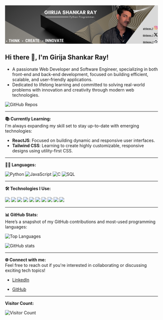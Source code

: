 ![banner](https://github.com/Girijaray07/Girijaray07/blob/main/Github%20Background.png)

## Hi there 👋, I'm Girija Shankar Ray!
- A passionate Web Developer and Software Engineer, specializing in both front-end and back-end development, focused on building efficient, scalable, and user-friendly applications.
- Dedicated to lifelong learning and committed to solving real-world problems with innovation and creativity through modern web technologies.

![GitHub Repos](https://img.shields.io/badge/Repos-7-bluek?style=flat-square)

---

**📚 Currently Learning:**  
I'm always expanding my skill set to stay up-to-date with emerging technologies:  
- **ReactJS**: Focused on building dynamic and responsive user interfaces.  
- **Tailwind CSS**: Learning to create highly customizable, responsive designs using utility-first CSS.

---


**👨‍💻 Languages:**

![Python](https://img.shields.io/badge/-Python-000?&logo=Python)
![JavaScript](https://img.shields.io/badge/-JavaScript-000?&logo=JavaScript)
![C](https://img.shields.io/badge/-C-000?&logo=C)
![SQL](https://img.shields.io/badge/-SQL-000?&logo=MySQL)

---

**🛠 Technologies I Use:**

![](https://img.shields.io/badge/HTML5-E34F26?style=for-the-badge&logo=html5&logoColor=white)
![](https://img.shields.io/badge/CSS3-1572B6?style=for-the-badge&logo=css3&logoColor=white)
![](https://img.shields.io/badge/JavaScript-F7DF1E?style=for-the-badge&logo=javascript&logoColor=white)
![](https://img.shields.io/badge/Node.js-86BE00?style=for-the-badge&logo=node.js&logoColor=white)
![](https://img.shields.io/badge/jQuery-0769AD?style=for-the-badge&logo=jquery&logoColor=white)
![](https://img.shields.io/badge/Markdown-F71A4A?style=for-the-badge&logo=markdown&logoColor=white)
![](https://img.shields.io/badge/MySQL-F79F17?style=for-the-badge&logo=mysql&logoColor=white)
![](https://img.shields.io/badge/npm-CB3837?style=for-the-badge&logo=npm&logoColor=white)
![](https://img.shields.io/badge/VS_Code-0078D4?style=for-the-badge&logo=visual%20studio%20code&logoColor=white)
![](https://img.shields.io/badge/Git-F05032?style=for-the-badge&logo=git&logoColor=white)
<!--![](https://img.shields.io/badge/React-61DAFB?style=for-the-badge&logo=react&logoColor=white)-->
---

**📊 GitHub Stats:**  
Here’s a snapshot of my GitHub contributions and most-used programming languages:

![Top Languages](https://github-readme-stats.vercel.app/api/top-langs/?username=Girijaray07&layout=compact&theme=radical) 

![GitHub stats](https://github-readme-stats.vercel.app/api?username=Girijaray07&show_icons=true&theme=radical)  


---

**🌐 Connect with me:**  
Feel free to reach out if you're interested in collaborating or discussing exciting tech topics!  
- [LinkedIn](https://www.linkedin.com/in/girija-shankar-ray/)  
<!-- [Portfolio](https://yourportfolio.com)-->
- [GitHub](https://github.com/Girijaray07)

---

**Visitor Count:**  

![Visitor Count](https://profile-counter.glitch.me/maxrohowsky/count.svg)

